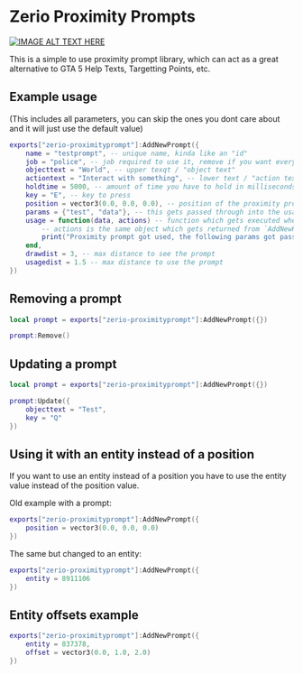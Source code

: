 # Zerio Proximity Prompts

[![IMAGE ALT TEXT HERE](https://img.youtube.com/vi/S2k_cC64QG8/0.jpg)](https://www.youtube.com/watch?v=S2k_cC64QG8)

This is a simple to use proximity prompt library, which can act as a great alternative to GTA 5 Help Texts, Targetting Points, etc.

## Example usage

(This includes all parameters, you can skip the ones you dont care about and it will just use the default value)

```lua
exports["zerio-proximityprompt"]:AddNewPrompt({
    name = "testprompt", -- unique name, kinda like an "id"
    job = "police", -- job required to use it, remove if you want everyone to see it
    objecttext = "World", -- upper texqt / "object text"
    actiontext = "Interact with something", -- lower text / "action text"
    holdtime = 5000, -- amount of time you have to hold in milliseconds for it to execute the action
    key = "E", -- key to press
    position = vector3(0.0, 0.0, 0.0), -- position of the proximity prompt
    params = {"test", "data"}, -- this gets passed through into the usage callback as shown below
    usage = function(data, actions) -- function which gets executed when you use the proximity prompt
        -- actions is the same object which gets returned from `AddNewPrompt`, meaning you can use :Remove, :Update, and such on it.
        print("Proximity prompt got used, the following params got passed: " .. json.encode(data))
    end,
    drawdist = 3, -- max distance to see the prompt
    usagedist = 1.5 -- max distance to use the prompt
})
```

## Removing a prompt

```lua
local prompt = exports["zerio-proximityprompt"]:AddNewPrompt({})

prompt:Remove()
```

## Updating a prompt

```lua
local prompt = exports["zerio-proximityprompt"]:AddNewPrompt({})

prompt:Update({
    objecttext = "Test",
    key = "Q"
})
```

## Using it with an entity instead of a position

If you want to use an entity instead of a position you have to use the entity value instead of the position value.

Old example with a prompt:

```lua
exports["zerio-proximityprompt"]:AddNewPrompt({
    position = vector3(0.0, 0.0, 0.0)
})
```

The same but changed to an entity:

```lua
exports["zerio-proximityprompt"]:AddNewPrompt({
    entity = 8911106
})
```

## Entity offsets example

```lua
exports["zerio-proximityprompt"]:AddNewPrompt({
    entity = 837378,
    offset = vector3(0.0, 1.0, 2.0)
})
```
